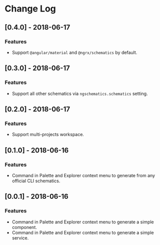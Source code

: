# Change Log

## [0.4.0] - 2018-06-17

### Features
- Support `@angular/material` and `@ngrx/schematics` by default.

## [0.3.0] - 2018-06-17

### Features
- Support all other schematics via `ngschematics.schematics` setting.

## [0.2.0] - 2018-06-17

### Features
- Support multi-projects workspace.

## [0.1.0] - 2018-06-16

### Features
- Command in Palette and Explorer context menu to generate from any official CLI schematics.

## [0.0.1] - 2018-06-16

### Features
- Command in Palette and Explorer context menu to generate a simple component.
- Command in Palette and Explorer context menu to generate a simple service.

